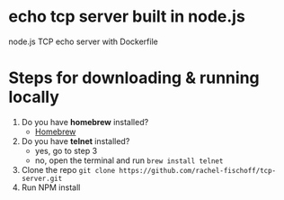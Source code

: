 # echo tcp server built in node.js
node.js TCP echo server with Dockerfile

# Steps for downloading & running locally 
1. Do you have **homebrew** installed? 
   - [Homebrew](https://docs.brew.sh/Installation)
2. Do you have **telnet** installed? 
   - yes, go to step 3
   - no, open the terminal and run `brew install telnet`
2. Clone the repo `git clone https://github.com/rachel-fischoff/tcp-server.git `
3. Run NPM install  

